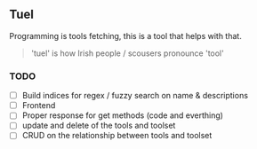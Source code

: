 ## Tuel

Programming is tools fetching, this is a tool that helps with that.

> 'tuel' is how Irish people / scousers pronounce 'tool'

### TODO
- [ ] Build indices for regex / fuzzy search on name & descriptions
- [ ] Frontend
- [ ] Proper response for get methods (code and everthing)
- [ ] update and delete of the tools and toolset
- [ ] CRUD on the relationship between tools and toolset